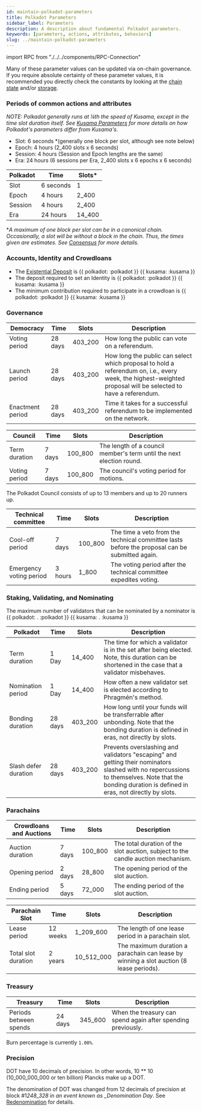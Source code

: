 ```yaml
---
id: maintain-polkadot-parameters
title: Polkadot Parameters
sidebar_label: Parameters
description: A description about fundamental Polkadot parameters.
keywords: [parameters, actions, attributes, behaviors]
slug: ../maintain-polkadot-parameters
---
```


import RPC from "./../../components/RPC-Connection"

Many of these parameter values can be updated via on-chain governance. If you require absolute
certainty of these parameter values, it is recommended you directly check the constants by looking
at the [chain state](https://polkadot.js.org/apps/#/chainstate/constants) and/or
[storage](https://polkadot.js.org/apps/#/chainstate).

### Periods of common actions and attributes

_NOTE: Polkadot generally runs at &frac14;th the speed of Kusama, except in the time slot duration
itself. See [Kusama Parameters](https://guide.kusama.network/docs/kusama-parameters/) for more
details on how Polkadot's parameters differ from Kusama's._

- Slot: 6 seconds \*(generally one block per slot, although see note below)
- Epoch: 4 hours (2_400 slots x 6 seconds)
- Session: 4 hours (Session and Epoch lengths are the same)
- Era: 24 hours (6 sessions per Era, 2_400 slots x 6 epochs x 6 seconds)

| Polkadot | Time      | Slots\* |
| -------- | --------- | ------- |
| Slot     | 6 seconds | 1       |
| Epoch    | 4 hours   | 2_400   |
| Session  | 4 hours   | 2_400   |
| Era      | 24 hours  | 14_400  |

\*_A maximum of one block per slot can be in a canonical chain. Occasionally, a slot will be without
a block in the chain. Thus, the times given are *estimates*. See
[Consensus](../learn/learn-consensus.md) for more details._

### Accounts, Identity and Crowdloans

- The [Existential Deposit](../learn/learn-accounts.md#existential-deposit-and-reaping) is
  {{ polkadot: <RPC network="polkadot" path="consts.balances.existentialDeposit" defaultValue={10000000000} filter="humanReadable"/> :polkadot }}
  {{ kusama: <RPC network="polkadot" path="consts.balances.existentialDeposit" defaultValue={10000000000} filter="humanReadable"/> :kusama }}
- The deposit required to set an Identity is
  {{ polkadot: <RPC network="polkadot" path="consts.identity.basicDeposit" defaultValue={202580000000} filter="humanReadable"/> :polkadot }}
  {{ kusama: <RPC network="polkadot" path="consts.identity.basicDeposit" defaultValue={202580000000} filter="humanReadable"/> :kusama }}
- The minimum contribution required to participate in a crowdloan is
  {{ polkadot: <RPC network="polkadot" path="consts.crowdloan.minContribution" defaultValue={50000000000} filter="humanReadable"/> :polkadot }}
  {{ kusama: <RPC network="polkadot" path="consts.crowdloan.minContribution" defaultValue={50000000000} filter="humanReadable"/> :kusama }}

### Governance

| Democracy        | Time    | Slots   | Description                                                                                                                                                   |
| ---------------- | ------- | ------- | ------------------------------------------------------------------------------------------------------------------------------------------------------------- |
| Voting period    | 28 days | 403_200 | How long the public can vote on a referendum.                                                                                                                 |
| Launch period    | 28 days | 403_200 | How long the public can select which proposal to hold a referendum on, i.e., every week, the highest-weighted proposal will be selected to have a referendum. |
| Enactment period | 28 days | 403_200 | Time it takes for a successful referendum to be implemented on the network.                                                                                   |

| Council       | Time   | Slots   | Description                                                          |
| ------------- | ------ | ------- | -------------------------------------------------------------------- |
| Term duration | 7 days | 100_800 | The length of a council member's term until the next election round. |
| Voting period | 7 days | 100_800 | The council's voting period for motions.                             |

The Polkadot Council consists of up to 13 members and up to 20 runners up.

| Technical committee     | Time    | Slots   | Description                                                                                    |
| ----------------------- | ------- | ------- | ---------------------------------------------------------------------------------------------- |
| Cool-off period         | 7 days  | 100_800 | The time a veto from the technical committee lasts before the proposal can be submitted again. |
| Emergency voting period | 3 hours | 1_800   | The voting period after the technical committee expedites voting.                              |

### Staking, Validating, and Nominating

The maximum number of validators that can be nominated by a nominator is
{{ polkadot: <RPC network="polkadot" path="consts.staking.maxNominations" defaultValue={16}/>. :polkadot }}
{{ kusama: <RPC network="polkadot" path="consts.staking.maxNominations" defaultValue={16}/>. :kusama }}

| Polkadot             | Time    | Slots   | Description                                                                                                                                                                                         |
| -------------------- | ------- | ------- | --------------------------------------------------------------------------------------------------------------------------------------------------------------------------------------------------- |
| Term duration        | 1 Day   | 14_400  | The time for which a validator is in the set after being elected. Note, this duration can be shortened in the case that a validator misbehaves.                                                     |
| Nomination period    | 1 Day   | 14_400  | How often a new validator set is elected according to Phragmén's method.                                                                                                                            |
| Bonding duration     | 28 days | 403_200 | How long until your funds will be transferrable after unbonding. Note that the bonding duration is defined in eras, not directly by slots.                                                          |
| Slash defer duration | 28 days | 403_200 | Prevents overslashing and validators "escaping" and getting their nominators slashed with no repercussions to themselves. Note that the bonding duration is defined in eras, not directly by slots. |

### Parachains

| Crowdloans and Auctions | Time   | Slots   | Description                                                                      |
| ----------------------- | ------ | ------- | -------------------------------------------------------------------------------- |
| Auction duration        | 7 days | 100_800 | The total duration of the slot auction, subject to the candle auction mechanism. |
| Opening period          | 2 days | 28_800  | The opening period of the slot auction.                                          |
| Ending period           | 5 days | 72_000  | The ending period of the slot auction.                                           |

| Parachain Slot      | Time     | Slots      | Description                                                                             |
| ------------------- | -------- | ---------- | --------------------------------------------------------------------------------------- |
| Lease period        | 12 weeks | 1_209_600  | The length of one lease period in a parachain slot.                                     |
| Total slot duration | 2 years  | 10_512_000 | The maximum duration a parachain can lease by winning a slot auction (8 lease periods). |

### Treasury

| Treasury               | Time    | Slots   | Description                                                  |
| ---------------------- | ------- | ------- | ------------------------------------------------------------ |
| Periods between spends | 24 days | 345_600 | When the treasury can spend again after spending previously. |

Burn percentage is currently `1.00%`.

### Precision

DOT have 10 decimals of precision. In other words, 10 \*\* 10 (10_000_000_000 or ten billion)
Plancks make up a DOT.

The denomination of DOT was changed from 12 decimals of precision at block #1*248_328 in an event
known as \_Denomination Day*. See [Redenomination](../general/redenomination.md) for details.
